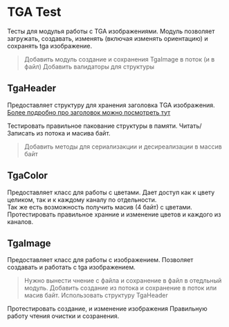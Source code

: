 # TGA Test
Тесты для модулья работы с TGA изображениями.
Модуль позволяет загружать, создавать, изменять (включая изменять ориентацию) и сохранять tga изображение. 

> Добавить модуль создание и сохранения TgaImage в поток (и в файл)
> Добавить валидаторы для структуры

## TgaHeader
Предоставляет структуру для хранения заголовка TGA изображения.  
[Более подробно про заголовок можно посмотреть тут](https://ru.wikipedia.org/wiki/Truevision_TGA)

Тестировать правильное пакование структуры в памяти. Читать/Записать из потока и масива байт.



> Добавить методы для сериализакции и десиреализации в массив байт

## TgaColor

Предоставляет класс для работы с цветами. Дает доступ как к цвету целиком, так и к каждому каналу по отдельности.  
Так же есть возможность получить масив (4 байт) с цветами.  
Протестировать правильное хранние и изменение цветов и каждого из каналов. 

## TgaImage

Предоставляет класс для работы с изображением.
Позволяет создавать и работать с tga изображением.

> Нужно вынести чнение с файла и сохранение в файл в отедльный модуль.
> Добавить создание из потока и сохранение в поток или масив байт.
> Использовать структуру TgaHeader

Протестировать создание, и изменение изображения
Правильную работу чтения очистки и созранения.

